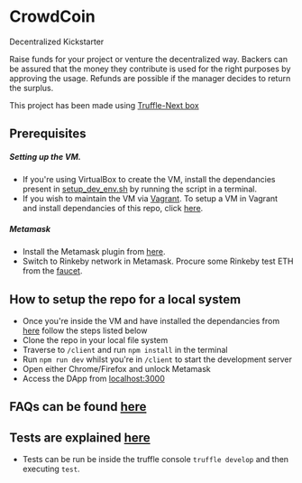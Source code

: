 # CrowdCoin
Decentralized Kickstarter

Raise funds for your project or venture the decentralized way.
Backers can be assured that the money they contribute is used for the right purposes by approving the usage.
Refunds are possible if the manager decides to return the surplus.

This project has been made using [Truffle-Next box](https://github.com/adrianmcli/truffle-next)


## Prerequisites

##### Setting up the VM.
* If you're using VirtualBox to create the VM, install the dependancies present in [setup_dev_env.sh](https://gist.github.com/sushantkumr/3fe3cb3507a3d25eeed237065f5ef46e#file-setup_dev_env-sh]) by running the script in a terminal.
* If you wish to maintain the VM via [Vagrant](https://www.vagrantup.com/downloads.html). To setup a VM in Vagrant and install dependancies of this repo, click [here](https://gist.github.com/sushantkumr/3fe3cb3507a3d25eeed237065f5ef46e). 


##### Metamask
* Install the Metamask plugin from [here](https://metamask.io/).
* Switch to Rinkeby network in Metamask. Procure some Rinkeby test ETH from the [faucet](https://www.rinkeby.io/#faucet).


## How to setup the repo for a local system
* Once you're inside the VM and have installed the dependancies from [here](https://github.com/sushantkumr/CrowdCoin#setting-up-the-vm) follow the steps listed below
* Clone the repo in your local file system
* Traverse to `/client` and run `npm install` in the terminal
* Run `npm run dev` whilst you're in `/client` to start the development server
* Open either Chrome/Firefox and unlock Metamask
* Access the DApp from [localhost:3000](http://localhost:3000/)

## FAQs can be found [here](faqs.md)

## Tests are explained [here](test_description.md)
* Tests can be run be inside the truffle console `truffle develop` and then executing `test`.

